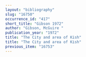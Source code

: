 ```yaml
---
layout: "bibliography"
slug: "16750"
occurrence_id: "417"
short_title: "Gibson 1972"
author: "Gibson, McGuire "
publication_year: "1972"
title: "The City and area of Kish"
title: "The City and area of Kish"
previous_item: "16753"
---
```

